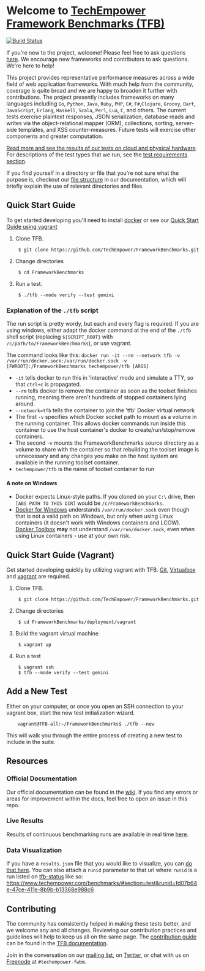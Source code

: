 # Welcome to [TechEmpower Framework Benchmarks (TFB)](http://www.techempower.com/benchmarks/)

[![Build Status](https://github.com/TechEmpower/FrameworkBenchmarks/workflows/build/badge.svg?branch=master)](https://github.com/TechEmpower/FrameworkBenchmarks/actions?query=workflow%3Abuild+branch%3Amaster)

If you're new to the project, welcome! Please feel free to ask questions [here](https://github.com/TechEmpower/FrameworkBenchmarks/issues/2978). We encourage new frameworks and contributors to ask questions. We're here to help!

This project provides representative performance measures across a wide field of web application frameworks. With much help from the community, coverage is quite broad and we are happy to broaden it further with contributions. The project presently includes frameworks on many languages including `Go`, `Python`, `Java`, `Ruby`, `PHP`, `C#`, `F#`,`Clojure`, `Groovy`, `Dart`, `JavaScript`, `Erlang`, `Haskell`, `Scala`, `Perl`, `Lua`, `C`, and others.  The current tests exercise plaintext responses, JSON serialization, database reads and writes via the object-relational mapper (ORM), collections, sorting, server-side templates, and XSS counter-measures. Future tests will exercise other components and greater computation.

[Read more and see the results of our tests on cloud and physical hardware](http://www.techempower.com/benchmarks/). For descriptions of the test types that we run, see the 
[test requirements section](https://github.com/TechEmpower/FrameworkBenchmarks/wiki/Project-Information-Framework-Tests-Overview).

If you find yourself in a directory or file that you're not sure what the purpose is, checkout our [file structure](https://github.com/TechEmpower/FrameworkBenchmarks/wiki/Codebase-File-Structure) in our documentation, which will briefly explain the use of relevant directories and files.

## Quick Start Guide

To get started developing you'll need to install [docker](https://docs.docker.com/install/) or see our [Quick Start Guide using vagrant](#quick-start-guide-vagrant)

1. Clone TFB.

        $ git clone https://github.com/TechEmpower/FrameworkBenchmarks.git

2. Change directories

        $ cd FrameworkBenchmarks

3. Run a test.

        $ ./tfb --mode verify --test gemini

### Explanation of the `./tfb` script

The run script is pretty wordy, but each and every flag is required. If you are using windows, either adapt the docker command at the end of the `./tfb` shell script (replacing `${SCRIPT_ROOT}` with `/c/path/to/FrameworkBenchmarks`), or use vagrant.

The command looks like this: `docker run -it --rm --network tfb -v /var/run/docker.sock:/var/run/docker.sock -v [FWROOT]:/FrameworkBenchmarks techempower/tfb [ARGS]`

- `-it` tells docker to run this in 'interactive' mode and simulate a TTY, so that `ctrl+c` is propagated.
- `--rm` tells docker to remove the container as soon as the toolset finishes running, meaning there aren't hundreds of stopped containers lying around.
- `--network=tfb` tells the container to join the 'tfb' Docker virtual network
- The first `-v` specifies which Docker socket path to mount as a volume in the running container. This allows docker commands run inside this container to use the host container's docker to create/run/stop/remove containers.
- The second `-v` mounts the FrameworkBenchmarks source directory as a volume to share with the container so that rebuilding the toolset image is unnecessary and any changes you make on the host system are available in the running toolset container.
- `techempower/tfb` is the name of toolset container to run

#### A note on Windows

- Docker expects Linux-style paths. If you cloned on your `C:\` drive, then `[ABS PATH TO THIS DIR]` would be `/c/FrameworkBenchmarks`.
- [Docker for Windows](https://www.docker.com/docker-windows) understands `/var/run/docker.sock` even though that is not a valid path on Windows, but only when using Linux containers (it doesn't work with Windows containers and LCOW). [Docker Toolbox](https://docs.docker.com/toolbox/toolbox_install_windows/) **may** not understand `/var/run/docker.sock`, even when using Linux containers - use at your own risk.

## Quick Start Guide (Vagrant)

Get started developing quickly by utilizing vagrant with TFB. [Git](https://git-scm.com),
[Virtualbox](https://www.virtualbox.org/) and [vagrant](https://www.vagrantup.com/) are
required.

1. Clone TFB.

        $ git clone https://github.com/TechEmpower/FrameworkBenchmarks.git

2. Change directories

        $ cd FrameworkBenchmarks/deployment/vagrant

3. Build the vagrant virtual machine

        $ vagrant up

4. Run a test

        $ vagrant ssh
        $ tfb --mode verify --test gemini

## Add a New Test

Either on your computer, or once you open an SSH connection to your vagrant box, start the new test initialization wizard.

        vagrant@TFB-all:~/FrameworkBenchmarks$ ./tfb --new

This will walk you through the entire process of creating a new test to include in the suite.

## Resources

### Official Documentation

Our official documentation can be found in the [wiki](https://github.com/TechEmpower/FrameworkBenchmarks/wiki). 
If you find any errors or areas for improvement within the docs, feel free to open an issue in this repo.

### Live Results

Results of continuous benchmarking runs are available in real time [here](https://tfb-status.techempower.com/).

### Data Visualization

If you have a `results.json` file that you would like to visualize, you can [do that here](https://tfb-status.techempower.com/share). You can also attach a `runid` parameter to that url where `runid` is a run listed on [tfb-status](https://tfb-status.techempower.com) like so: https://www.techempower.com/benchmarks/#section=test&runid=fd07b64e-47ce-411e-8b9b-b13368e988c6

## Contributing

The community has consistently helped in making these tests better, and we welcome any and all changes. Reviewing our contribution practices and guidelines will help to keep us all on the same page. The [contribution guide](https://github.com/TechEmpower/FrameworkBenchmarks/wiki/Development-Contributing-Guide) can be found in the [TFB documentation](https://github.com/TechEmpower/FrameworkBenchmarks/wiki).

Join in the conversation on our [mailing list](https://groups.google.com/forum/?fromgroups=#!forum/framework-benchmarks), on [Twitter](https://twitter.com/tfbenchmarks), or chat with us on [Freenode](https://webchat.freenode.net/) at `#techempower-fwbm`. 
